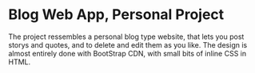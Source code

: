 # Blog Web App, Personal Project

The project ressembles a personal blog type website, that lets you post storys and quotes, and to delete and edit them as you like.
The design is almost entirely done with BootStrap CDN, with small bits of inline CSS in HTML.
